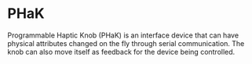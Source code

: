 # PHaK
 Programmable Haptic Knob (PHaK) is an interface device that can have physical attributes changed on the fly through serial communication. The knob can also move itself as feedback for the device being controlled.
